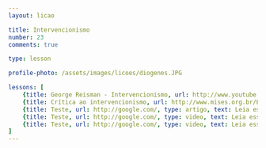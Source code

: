 ```yaml
---
layout: licao

title: Intervencionismo
number: 23
comments: true

type: lesson

profile-photo: /assets/images/licoes/diogenes.JPG

lessons: [
	{title: George Reisman - Intervencionismo, url: http://www.youtube.com/watch?v=HUfm76neKbk, type: video, text: Percorra este texto e defina o que é intervencionismo e suas principais causas. **ao final desse vídeo discorra sobre os argumentos usados.** },
	{title: Crítica ao intervencionismo, url: http://www.mises.org.br/Ebook.aspx?id=55, type: livro, text: Leia da página 20 a 30 do livro do Mises e defina no contexto econômico o que foi tal coisa.},
	{title: Teste, url: http://google.com/, type: artigo, text: Leia esse artigo do Instituto Mises e defina no contexto econômico o que foi tal coisa. Lorem ipsum dolor sit amet, consectetur adipisicing elit. Ullam, quas.},
	{title: Teste, url: http://google.com/, type: video, text: Leia esse artigo do Instituto Mises e defina no contexto econômico o que foi tal coisa. Lorem ipsum dolor sit amet, consectetur adipisicing elit. Ullam, quas.},
	{title: Teste, url: http://google.com/, type: video, text: Leia esse artigo do Instituto Mises e defina no contexto econômico o que foi tal coisa. Lorem ipsum dolor sit amet, consectetur adipisicing elit. Ullam, quas}
]
---
```

